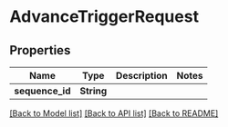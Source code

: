 # AdvanceTriggerRequest

## Properties

Name | Type | Description | Notes
------------ | ------------- | ------------- | -------------
**sequence_id** | **String** |  | 

[[Back to Model list]](../README.md#documentation-for-models) [[Back to API list]](../README.md#documentation-for-api-endpoints) [[Back to README]](../README.md)


